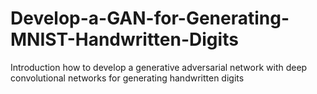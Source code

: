 # Develop-a-GAN-for-Generating-MNIST-Handwritten-Digits
Introduction how to develop a generative adversarial network with deep convolutional networks for generating handwritten digits
